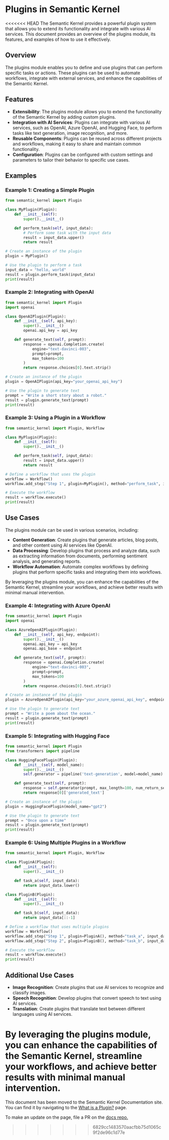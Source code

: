 # Plugins in Semantic Kernel

<<<<<<< HEAD
The Semantic Kernel provides a powerful plugin system that allows you to extend its functionality and integrate with various AI services. This document provides an overview of the plugins module, its features, and examples of how to use it effectively.

## Overview

The plugins module enables you to define and use plugins that can perform specific tasks or actions. These plugins can be used to automate workflows, integrate with external services, and enhance the capabilities of the Semantic Kernel.

## Features

- **Extensibility**: The plugins module allows you to extend the functionality of the Semantic Kernel by adding custom plugins.
- **Integration with AI Services**: Plugins can integrate with various AI services, such as OpenAI, Azure OpenAI, and Hugging Face, to perform tasks like text generation, image recognition, and more.
- **Reusable Components**: Plugins can be reused across different projects and workflows, making it easy to share and maintain common functionality.
- **Configuration**: Plugins can be configured with custom settings and parameters to tailor their behavior to specific use cases.

## Examples

### Example 1: Creating a Simple Plugin

```python
from semantic_kernel import Plugin

class MyPlugin(Plugin):
    def __init__(self):
        super().__init__()

    def perform_task(self, input_data):
        # Perform some task with the input data
        result = input_data.upper()
        return result

# Create an instance of the plugin
plugin = MyPlugin()

# Use the plugin to perform a task
input_data = "hello, world"
result = plugin.perform_task(input_data)
print(result)
```

### Example 2: Integrating with OpenAI

```python
from semantic_kernel import Plugin
import openai

class OpenAIPlugin(Plugin):
    def __init__(self, api_key):
        super().__init__()
        openai.api_key = api_key

    def generate_text(self, prompt):
        response = openai.Completion.create(
            engine="text-davinci-003",
            prompt=prompt,
            max_tokens=100
        )
        return response.choices[0].text.strip()

# Create an instance of the plugin
plugin = OpenAIPlugin(api_key="your_openai_api_key")

# Use the plugin to generate text
prompt = "Write a short story about a robot."
result = plugin.generate_text(prompt)
print(result)
```

### Example 3: Using a Plugin in a Workflow

```python
from semantic_kernel import Plugin, Workflow

class MyPlugin(Plugin):
    def __init__(self):
        super().__init__()

    def perform_task(self, input_data):
        result = input_data.upper()
        return result

# Define a workflow that uses the plugin
workflow = Workflow()
workflow.add_step("Step 1", plugin=MyPlugin(), method="perform_task", input_data="hello, world")

# Execute the workflow
result = workflow.execute()
print(result)
```

## Use Cases

The plugins module can be used in various scenarios, including:

- **Content Generation**: Create plugins that generate articles, blog posts, and other content using AI services like OpenAI.
- **Data Processing**: Develop plugins that process and analyze data, such as extracting information from documents, performing sentiment analysis, and generating reports.
- **Workflow Automation**: Automate complex workflows by defining plugins that perform specific tasks and integrating them into workflows.

By leveraging the plugins module, you can enhance the capabilities of the Semantic Kernel, streamline your workflows, and achieve better results with minimal manual intervention.

### Example 4: Integrating with Azure OpenAI

```python
from semantic_kernel import Plugin
import openai

class AzureOpenAIPlugin(Plugin):
    def __init__(self, api_key, endpoint):
        super().__init__()
        openai.api_key = api_key
        openai.api_base = endpoint

    def generate_text(self, prompt):
        response = openai.Completion.create(
            engine="text-davinci-003",
            prompt=prompt,
            max_tokens=100
        )
        return response.choices[0].text.strip()

# Create an instance of the plugin
plugin = AzureOpenAIPlugin(api_key="your_azure_openai_api_key", endpoint="your_azure_openai_endpoint")

# Use the plugin to generate text
prompt = "Write a poem about the ocean."
result = plugin.generate_text(prompt)
print(result)
```

### Example 5: Integrating with Hugging Face

```python
from semantic_kernel import Plugin
from transformers import pipeline

class HuggingFacePlugin(Plugin):
    def __init__(self, model_name):
        super().__init__()
        self.generator = pipeline('text-generation', model=model_name)

    def generate_text(self, prompt):
        response = self.generator(prompt, max_length=100, num_return_sequences=1)
        return response[0]['generated_text']

# Create an instance of the plugin
plugin = HuggingFacePlugin(model_name="gpt2")

# Use the plugin to generate text
prompt = "Once upon a time"
result = plugin.generate_text(prompt)
print(result)
```

### Example 6: Using Multiple Plugins in a Workflow

```python
from semantic_kernel import Plugin, Workflow

class PluginA(Plugin):
    def __init__(self):
        super().__init__()

    def task_a(self, input_data):
        return input_data.lower()

class PluginB(Plugin):
    def __init__(self):
        super().__init__()

    def task_b(self, input_data):
        return input_data[::-1]

# Define a workflow that uses multiple plugins
workflow = Workflow()
workflow.add_step("Step 1", plugin=PluginA(), method="task_a", input_data="HELLO, WORLD")
workflow.add_step("Step 2", plugin=PluginB(), method="task_b", input_data="{Step 1}")

# Execute the workflow
result = workflow.execute()
print(result)
```

## Additional Use Cases

- **Image Recognition**: Create plugins that use AI services to recognize and classify images.
- **Speech Recognition**: Develop plugins that convert speech to text using AI services.
- **Translation**: Create plugins that translate text between different languages using AI services.

By leveraging the plugins module, you can enhance the capabilities of the Semantic Kernel, streamline your workflows, and achieve better results with minimal manual intervention.
=======
This document has been moved to the Semantic Kernel Documentation site. You can find it by navigating to the [What is a Plugin?](https://learn.microsoft.com/en-us/semantic-kernel/concepts/plugins) page.

To make an update on the page, file a PR on the [docs repo.](https://github.com/MicrosoftDocs/semantic-kernel-docs/blob/main/semantic-kernel/concepts/plugins/index.md)
>>>>>>> 6829cc1483570aacfbb75d1065c9f2de96c1d77e

